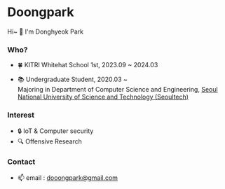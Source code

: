# Doongpark
Hi~ :wave: I'm Donghyeok Park

### Who?
- :four_leaf_clover: KITRI Whitehat School 1st, 2023.09 ~ 2024.03

- :books: Undergraduate Student, 2020.03 ~<br>
Majoring in Department of Computer Science and Engineering, [Seoul National University of Science and Technology (Seoultech)](https://www.seoultech.ac.kr/)

### Interest
- :lock: IoT & Computer security
- :mag: Offensive Research

### Contact
- :mailbox: email : dooongpark@gmail.com
